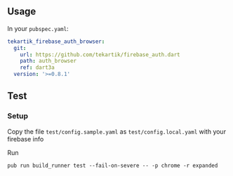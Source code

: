 
## Usage

In your `pubspec.yaml`:

```yaml
tekartik_firebase_auth_browser:
  git:
    url: https://github.com/tekartik/firebase_auth.dart
    path: auth_browser
    ref: dart3a
  version: '>=0.8.1'
```

## Test

### Setup

Copy the file `test/config.sample.yaml` as `test/config.local.yaml` with your firebase info

Run

    pub run build_runner test --fail-on-severe -- -p chrome -r expanded
    
